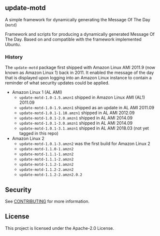 ## update-motd

A simple framework for dynamically generating the Message Of The Day (`motd`)

Framework and scripts for producing a dynamically generated Message Of The Day.
Based on and compatible with the framework implemented Ubuntu.

### History

The `update-motd` package first shipped with Amazon Linux AMI 2011.9 (now
known as Amazon Linux 1) back in 2011. It enabled the message of the day that
is displayed upon logging into an Amazon Linux instance to contain a reminder
of what security updates could be applied.

- Amazon Linux 1 (AL AMI)
  - `update-motd-1.0-1.5.amzn1` shipped in Amazon Linux AMI (AL1) 2011.09
  - `update-motd-1.0-1.9.amzn1` shipped as an update in AL AMI 2011.09
  - `update-motd-1.0.1-1.10.amzn1` shipped in AL AMI 2012.09
  - `update-motd-1.0.1-2.0.amzn1` shipped in AL AMI 2014.09
  - `update-motd-1.0.1-3.0.amzn1` shipped in AL AMI 2014.09
  - `update-motd-1.0.1-3.1.amzn1` shipped in AL AMI 2018.03 (not yet tagged in this repo)
- Amazon Linux 2
  - `update-motd-1.0.1-3.amzn2` was the first build for Amazon Linux 2
  - `update-motd-1.1.0-1.amzn2`
  - `update-motd-1.1.1-1.amzn2`
  - `update-motd-1.1.1-2.amzn2`
  - `update-motd-1.1.2-1.amzn2`
  - `update-motd-1.1.2-2.amzn2`
  - `update-motd-1.1.2-2.amzn2.0.2`

## Security

See [CONTRIBUTING](CONTRIBUTING.md#security-issue-notifications) for more information.

## License

This project is licensed under the Apache-2.0 License.


